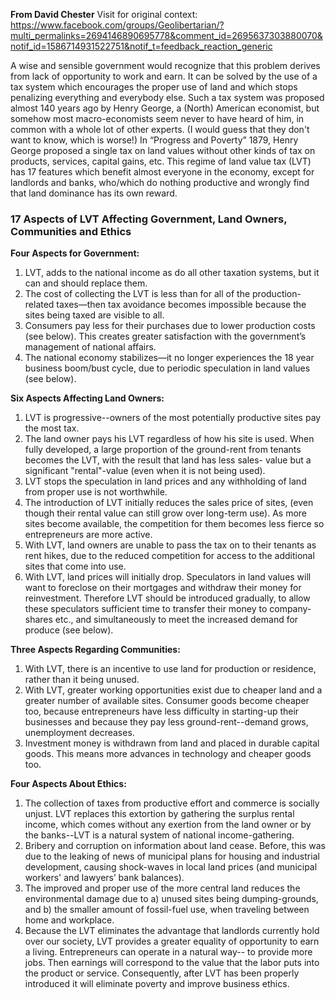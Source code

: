 **From David Chester**
Visit for original context: https://www.facebook.com/groups/Geolibertarian/?multi_permalinks=2694146890695778&comment_id=2695637303880070&notif_id=1586714931522751&notif_t=feedback_reaction_generic

A wise and sensible government would recognize that this problem derives from lack of opportunity to work and earn. It can be solved by the use of a tax system which encourages the proper use of land and which stops penalizing everything and everybody else. Such a tax system was proposed almost 140 years ago by Henry George, a (North) American economist, but somehow most macro-economists seem never to have heard of him, in common with a whole lot of other experts. (I would guess that they don't want to know, which is worse!) In “Progress and Poverty” 1879, Henry George proposed a single tax on land values without other kinds of tax on products, services, capital gains, etc. This regime of land value tax (LVT) has 17 features which benefit almost everyone in the economy, except for landlords and banks, who/which do nothing productive and wrongly find that land dominance has its own reward.

### 17 Aspects of LVT Affecting Government, Land Owners, Communities and Ethics

**Four Aspects for Government:**
1. LVT, adds to the national income as do all other taxation systems, but it can and should replace them.
2. The cost of collecting the LVT is less than for all of the production-related taxes—then tax avoidance becomes impossible because the sites being taxed are visible to all.
3. Consumers pay less for their purchases due to lower production costs (see below). This creates greater satisfaction with the government’s management of national affairs.
4. The national economy stabilizes—it no longer experiences the 18 year business boom/bust cycle, due to periodic speculation in land values (see below).

**Six Aspects Affecting Land Owners:**
1. LVT is progressive--owners of the most potentially productive sites pay the most tax.
2. The land owner pays his LVT regardless of how his site is used. When fully developed, a large proportion of the ground-rent from tenants becomes the LVT, with the result that land has less sales- value but a significant "rental"-value (even when it is not being used).
3. LVT stops the speculation in land prices and any withholding of land from proper use is not worthwhile.
4. The introduction of LVT initially reduces the sales price of sites, (even though their rental value can still grow over long-term use). As more sites become available, the competition for them becomes less fierce so entrepreneurs are more active.
5. With LVT, land owners are unable to pass the tax on to their tenants as rent hikes, due to the reduced competition for access to the additional sites that come into use.
6. With LVT, land prices will initially drop. Speculators in land values will want to foreclose on their mortgages and withdraw their money for reinvestment. Therefore LVT should be introduced gradually, to allow these speculators sufficient time to transfer their money to company-shares etc., and simultaneously to meet the increased demand for produce (see below).

**Three Aspects Regarding Communities:**
1. With LVT, there is an incentive to use land for production or residence, rather than it being unused.
2. With LVT, greater working opportunities exist due to cheaper land and a greater number of available sites. Consumer goods become cheaper too, because entrepreneurs have less difficulty in starting-up their businesses and because they pay less ground-rent--demand grows, unemployment decreases.
3. Investment money is withdrawn from land and placed in durable capital goods. This means more advances in technology and cheaper goods too.

**Four Aspects About Ethics:**
1. The collection of taxes from productive effort and commerce is socially unjust. LVT replaces this extortion by gathering the surplus rental income, which comes without any exertion from the land owner or by the banks--LVT is a natural system of national income-gathering.
2. Bribery and corruption on information about land cease. Before, this was due to the leaking of news of municipal plans for housing and industrial development, causing shock-waves in local land prices (and municipal workers' and lawyers’ bank balances).
3. The improved and proper use of the more central land reduces the environmental damage due to a) unused sites being dumping-grounds, and b) the smaller amount of fossil-fuel use, when traveling between home and workplace.
4. Because the LVT eliminates the advantage that landlords currently hold over our society, LVT provides a greater equality of opportunity to earn a living. Entrepreneurs can operate in a natural way-- to provide more jobs. Then earnings will correspond to the value that the labor puts into the product or service. Consequently, after LVT has been properly introduced it will eliminate poverty and improve business ethics.
